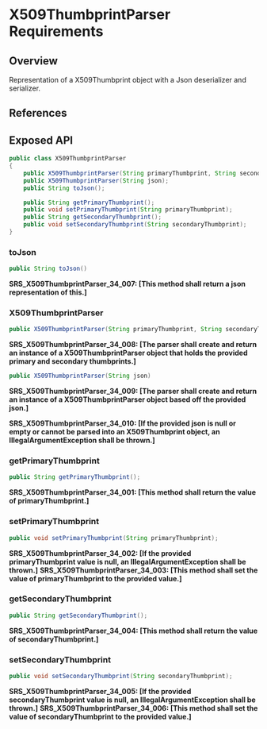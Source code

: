 # X509ThumbprintParser Requirements

## Overview

Representation of a X509Thumbprint object with a Json deserializer and serializer.

## References


## Exposed API

```java
public class X509ThumbprintParser
{
    public X509ThumbprintParser(String primaryThumbprint, String secondaryThumbprint);
    public X509ThumbprintParser(String json);
    public String toJson();

    public String getPrimaryThumbprint();
    public void setPrimaryThumbprint(String primaryThumbprint);
    public String getSecondaryThumbprint();
    public void setSecondaryThumbprint(String secondaryThumbprint);
}
```

### toJson
```java
public String toJson()
```
**SRS_X509ThumbprintParser_34_007: [**This method shall return a json representation of this.**]**


### X509ThumbprintParser
```java
public X509ThumbprintParser(String primaryThumbprint, String secondaryThumbprint)
```
**SRS_X509ThumbprintParser_34_008: [**The parser shall create and return an instance of a X509ThumbprintParser object that holds the provided primary and secondary thumbprints.**]**

```java
public X509ThumbprintParser(String json)
```
**SRS_X509ThumbprintParser_34_009: [**The parser shall create and return an instance of a X509ThumbprintParser object based off the provided json.**]**

**SRS_X509ThumbprintParser_34_010: [**If the provided json is null or empty or cannot be parsed into an X509Thumbprint object, an IllegalArgumentException shall be thrown.**]**


### getPrimaryThumbprint
```java
public String getPrimaryThumbprint();
```
**SRS_X509ThumbprintParser_34_001: [**This method shall return the value of primaryThumbprint.**]**


### setPrimaryThumbprint
```java
public void setPrimaryThumbprint(String primaryThumbprint);
```
**SRS_X509ThumbprintParser_34_002: [**If the provided primaryThumbprint value is null, an IllegalArgumentException shall be thrown.**]**
**SRS_X509ThumbprintParser_34_003: [**This method shall set the value of primaryThumbprint to the provided value.**]**


### getSecondaryThumbprint
```java
public String getSecondaryThumbprint();
```
**SRS_X509ThumbprintParser_34_004: [**This method shall return the value of secondaryThumbprint.**]**


### setSecondaryThumbprint
```java
public void setSecondaryThumbprint(String secondaryThumbprint);
```
**SRS_X509ThumbprintParser_34_005: [**If the provided secondaryThumbprint value is null, an IllegalArgumentException shall be thrown.**]**
**SRS_X509ThumbprintParser_34_006: [**This method shall set the value of secondaryThumbprint to the provided value.**]**
